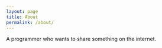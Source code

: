 ```yaml
---
layout: page
title: About
permalink: /about/
---
```


A programmer who wants to share something on the internet.
